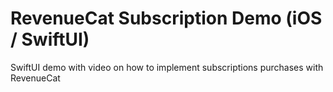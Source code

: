 # RevenueCat Subscription Demo (iOS / SwiftUI)
SwiftUI demo with video on how to implement subscriptions purchases with RevenueCat
